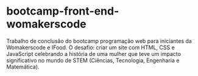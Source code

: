 # bootcamp-front-end-womakerscode
Trabalho de conclusão do bootcamp programação web para iniciantes da Womakerscode e IFood. O desafio: criar um site com HTML, CSS e JavaScript celebrando a história de uma mulher que teve um impacto significativo no mundo de STEM (Ciências, Tecnologia, Engenharia e Matemática).
